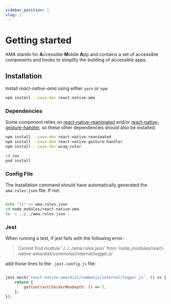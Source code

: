 ```yaml
---
sidebar_position: 1
slug: /
---
```


# Getting started

AMA stands for **A**ccessible **M**obile **A**pp and contains a set of accessible components and hooks to simplify the building of accessible apps.

## Installation

Install _react-native-ama_ using either `yarn` or `npm`:

```bash npm2yarn
npm install --save-dev react-native-ama
```


### Dependencies

Some component relies on [react-native-reanimated](https://github.com/software-mansion/react-native-reanimated) and/or [react-native-gesture-handler](https://github.com/software-mansion/react-native-gesture-handler),
so these other dependencies should also be installed.

```bash npm2yarn
npm install --save-dev react-native-reanimated
npm install --save-dev react-native-gesture-handler
npm install --save-dev wcag-color

cd ios
pod install
```

### Config File

The installation command should have automatically generated the `ama.rules.json` file. If not:

```bash

echo "{}" >> ama.rules.json
cd node_modules/react-native-ama
ln -s ../../ama.rules.json .
```

### Jest

When running a test, if jest fails with the following error:

> Cannot find module './../../ama.rules.json' from 'node_modules/react-native-ama/dist/commonjs/internal/logger.js'

add those lines to the `.jest.config.js` file:

```js

jest.mock('react-native-ama/dist/commonjs/internal/logger.js', () => {
    return {
        getContrastCheckerMaxDepth: () => 5,
    };
});
```

